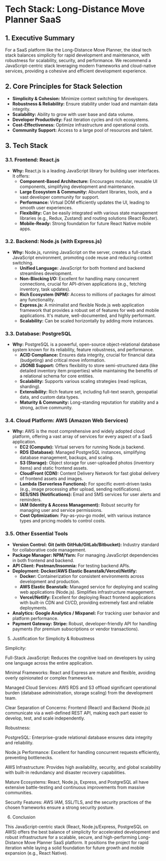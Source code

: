 #  Tech Stack: Long-Distance Move Planner SaaS

## 1. Executive Summary

For a SaaS platform like the Long-Distance Move Planner, the ideal tech stack balances simplicity for rapid development and maintenance, with robustness for scalability, security, and performance. We recommend a JavaScript-centric stack leveraging modern frameworks and cloud-native services, providing a cohesive and efficient development experience.

## 2. Core Principles for Stack Selection

*   **Simplicity & Cohesion:** Minimize context switching for developers.
*   **Robustness & Reliability:** Ensure stability under load and maintain data integrity.
*   **Scalability:** Ability to grow with user base and data volume.
*   **Developer Productivity:** Fast iteration cycles and rich ecosystems.
*   **Cost-Effectiveness:** Optimize infrastructure and operational costs.
*   **Community Support:** Access to a large pool of resources and talent.

## 3. Tech Stack

### 3.1. Frontend: React.js

*   **Why:** React.js is a leading JavaScript library for building user interfaces. It offers:
    *   **Component-Based Architecture:** Encourages modular, reusable UI components, simplifying development and maintenance.
    *   **Large Ecosystem & Community:** Abundant libraries, tools, and a vast developer community for support.
    *   **Performance:** Virtual DOM efficiently updates the UI, leading to smooth user experiences.
    *   **Flexibility:** Can be easily integrated with various state management libraries (e.g., Redux, Zustand) and routing solutions (React Router).
    *   **Mobile-Ready:** Strong foundation for future React Native mobile apps.

### 3.2. Backend: Node.js (with Express.js)

*   **Why:** Node.js, running JavaScript on the server, creates a full-stack JavaScript environment, promoting code reuse and reducing context switching.
    *   **Unified Language:** JavaScript for both frontend and backend streamlines development.
    *   **Non-Blocking I/O:** Excellent for handling many concurrent connections, crucial for API-driven applications (e.g., fetching inventory, task updates).
    *   **Rich Ecosystem (NPM):** Access to millions of packages for almost any functionality.
    *   **Express.js:** A minimalist and flexible Node.js web application framework that provides a robust set of features for web and mobile applications. It's mature, well-documented, and highly performant.
    *   **Scalability:** Can be scaled horizontally by adding more instances.

### 3.3. Database: PostgreSQL

*   **Why:** PostgreSQL is a powerful, open-source object-relational database system known for its reliability, feature robustness, and performance.
    *   **ACID Compliance:** Ensures data integrity, crucial for financial data (budgeting) and critical move information.
    *   **JSONB Support:** Offers flexibility to store semi-structured data (like detailed inventory item properties) while maintaining the benefits of a relational schema for core entities.
    *   **Scalability:** Supports various scaling strategies (read replicas, sharding).
    *   **Extensibility:** Rich feature set, including full-text search, geospatial data, and custom data types.
    *   **Maturity & Community:** Long-standing reputation for stability and a strong, active community.

### 3.4. Cloud Platform: AWS (Amazon Web Services)

*   **Why:** AWS is the most comprehensive and widely adopted cloud platform, offering a vast array of services for every aspect of a SaaS application.
    *   **EC2 (Compute):** Virtual servers for running Node.js backend.
    *   **RDS (Database):** Managed PostgreSQL instances, simplifying database management, backups, and scaling.
    *   **S3 (Storage):** Object storage for user-uploaded photos (inventory items) and static frontend assets.
    *   **CloudFront (CDN):** Content Delivery Network for fast global delivery of frontend assets and images.
    *   **Lambda (Serverless Functions):** For specific event-driven tasks (e.g., image processing after upload, sending notifications).
    *   **SES/SNS (Notifications):** Email and SMS services for user alerts and reminders.
    *   **IAM (Identity & Access Management):** Robust security for managing user and service permissions.
    *   **Cost Optimization:** Pay-as-you-go model, with various instance types and pricing models to control costs.

### 3.5. Other Essential Tools

*   **Version Control:** **Git (with GitHub/GitLab/Bitbucket):** Industry standard for collaborative code management.
*   **Package Manager:** **NPM/Yarn:** For managing JavaScript dependencies in both frontend and backend.
*   **API Client:** **Postman/Insomnia:** For testing backend APIs.
*   **Deployment:** **Docker/AWS Elastic Beanstalk/Vercel/Netlify:**
    *   **Docker:** Containerization for consistent environments across development and production.
    *   **AWS Elastic Beanstalk:** Managed service for deploying and scaling web applications (Node.js). Simplifies infrastructure management.
    *   **Vercel/Netlify:** Excellent for deploying React frontend applications with built-in CDN and CI/CD, providing extremely fast and reliable deployments.
*   **Analytics:** **Google Analytics / Mixpanel:** For tracking user behavior and platform performance.
*   **Payment Gateway:** **Stripe:** Robust, developer-friendly API for handling payments (for premium subscriptions or vendor transactions).

5. Justification for Simplicity & Robustness

Simplicity:

Full-Stack JavaScript: Reduces the cognitive load on developers by using one language across the entire application.

Minimal Frameworks: React and Express are mature and flexible, avoiding overly opinionated or complex frameworks.

Managed Cloud Services: AWS RDS and S3 offload significant operational burden (database administration, storage scaling) from the development team.

Clear Separation of Concerns: Frontend (React) and Backend (Node.js) communicate via a well-defined REST API, making each part easier to develop, test, and scale independently.

Robustness:

PostgreSQL: Enterprise-grade relational database ensures data integrity and reliability.

Node.js Performance: Excellent for handling concurrent requests efficiently, preventing bottlenecks.

AWS Infrastructure: Provides high availability, security, and global scalability with built-in redundancy and disaster recovery capabilities.

Mature Ecosystems: React, Node.js, Express, and PostgreSQL all have extensive battle-testing and continuous improvements from massive communities.

Security Features: AWS IAM, SSL/TLS, and the security practices of the chosen frameworks ensure a strong security posture.

6. Conclusion

This JavaScript-centric stack (React, Node.js/Express, PostgreSQL on AWS) offers the best balance of simplicity for accelerated development and robust infrastructure for a scalable, secure, and high-performing Long-Distance Move Planner SaaS platform. It positions the project for rapid iteration while laying a solid foundation for future growth and mobile expansion (e.g., React Native).